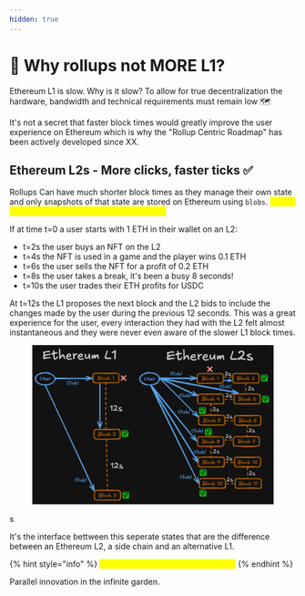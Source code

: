 ```yaml
---
hidden: true
---
```


# 🤔 Why rollups not MORE L1?

Ethereum L1 is slow. Why is it slow? To allow for true decentralization the hardware, bandwidth and technical requirements must remain low 🗺️&#x20;

It's not a secret that faster block times would greatly improve the user experience on Ethereum which is why the "Rollup Centric Roadmap" has been actively developed since XX.

## Ethereum L2s - More clicks, faster ticks ✅

Rollups Can have much shorter block times as they manage their own state and only snapshots of that state are stored on Ethereum using `blobs`. <mark style="color:yellow;">TODO: Rephrase to better explain what blobs are</mark>

If at time t=0 a user starts with 1 ETH in their wallet on an L2:

* t=2s the user buys an NFT on the L2
* t=4s the NFT is used in a game and the player wins 0.1 ETH
* t=6s the user sells the NFT for a profit of 0.2 ETH
* t=8s the user takes a break, it's been a busy 8 seconds!
* t=10s the user trades their ETH profits for USDC

At t=12s the L1 proposes the next block and the L2 bids to include the changes made by the user during the previous 12 seconds. This was a great experience for the user, every interaction they had with the L2 felt almost instantaneous and they were never even aware of the slower L1 block times.

<div data-full-width="true"><figure><img src="../.gitbook/assets/image (5).png" alt=""><figcaption></figcaption></figure></div>

s



It's the interface bettween this seperate states that are the difference between an Ethereum L2, a side chain and an alternative L1.

{% hint style="info" %}
<mark style="color:yellow;">TODO: Side chains brief explanation</mark>
{% endhint %}

Parallel innovation in the infinite garden.



